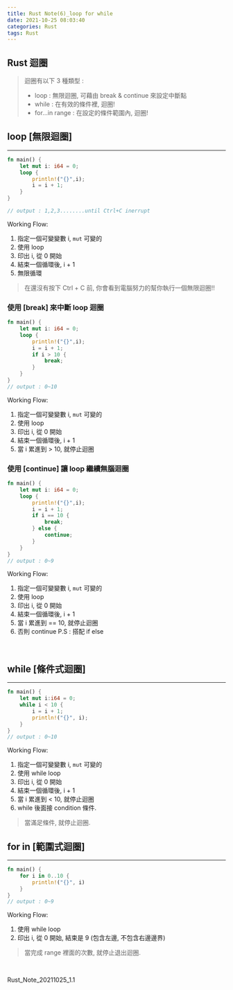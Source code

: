 ```yaml
---
title: Rust Note(6)_loop for while
date: 2021-10-25 08:03:40
categories: Rust
tags: Rust
---
```


## Rust 迴圈

> 迴圈有以下 3 種類型 :
>
> -   loop : 無限迴圈, 可藉由 break & continue 來設定中斷點
> -   while : 在有效的條件裡, 迴圈!
> -   for...in range : 在設定的條件範圍內, 迴圈!

<!--more-->

## loop [無限迴圈]

---

```rust
fn main() {
    let mut i: i64 = 0;
    loop {
        println!("{}",i);
        i = i + 1;
    }
}

// output : 1,2,3........until Ctrl+C inerrupt
```

Working Flow:

1. 指定一個可變變數 i, `mut` 可變的
2. 使用 loop
3. 印出 i, 從 0 開始
4. 結束一個循環後, i + 1
5. 無限循環

> 在還沒有按下 Ctrl + C 前, 你會看到電腦努力的幫你執行一個無限迴圈!!

### 使用 [break] 來中斷 loop 迴圈

```rust
fn main() {
    let mut i: i64 = 0;
    loop {
        println!("{}",i);
        i = i + 1;
        if i > 10 {
            break;
        }
    }
}
// output : 0~10
```

Working Flow:

1. 指定一個可變變數 i, `mut` 可變的
2. 使用 loop
3. 印出 i, 從 0 開始
4. 結束一個循環後, i + 1
5. 當 i 累進到 > 10, 就停止迴圈

### 使用 [continue] 讓 loop 繼續無腦迴圈

```rust
fn main() {
    let mut i: i64 = 0;
    loop {
        println!("{}",i);
        i = i + 1;
        if i == 10 {
            break;
        } else {
            continue;
        }
    }
}
// output : 0~9
```

Working Flow:

1. 指定一個可變變數 i, `mut` 可變的
2. 使用 loop
3. 印出 i, 從 0 開始
4. 結束一個循環後, i + 1
5. 當 i 累進到 == 10, 就停止迴圈
6. 否則 continue
   P.S : 搭配 if else

</br>

## while [條件式迴圈]

---

```rust
fn main() {
    let mut i:i64 = 0;
    while i < 10 {
        i = i + 1;
        println!("{}", i);
    }
}
// output : 0~10
```

Working Flow:

1. 指定一個可變變數 i, `mut` 可變的
2. 使用 while loop
3. 印出 i, 從 0 開始
4. 結束一個循環後, i + 1
5. 當 i 累進到 < 10, 就停止迴圈
6. while 後面接 condition 條件.

> 當滿足條件, 就停止迴圈.

## for in [範圍式迴圈]

---

```rust
fn main() {
    for i in 0..10 {
        println!("{}", i)
    }
}
// output : 0~9
```

Working Flow:

1. 使用 while loop
2. 印出 i, 從 0 開始, 結束是 9 (包含左邊, 不包含右邊邊界)

> 當完成 range 裡面的次數, 就停止退出迴圈.

</br>

Rust_Note_20211025_1.1
